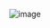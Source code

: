 ![image](https://github.com/Rahul-chaurasiya/Leetcode-Practice-Problem/assets/77222540/501fe116-2dc1-4c23-ada0-bf82d713164a)

